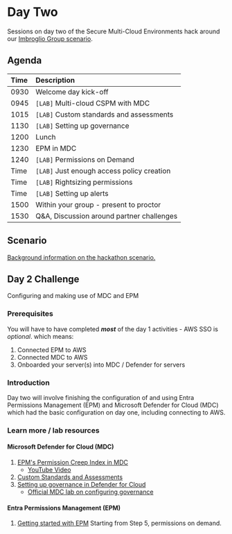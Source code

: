 # Day Two
Sessions on day two of the Secure Multi-Cloud Environments hack around our [Imbroglio Group scenario](Scenario.md).

## Agenda
| **Time** | **Description**
| :--- | :---
| 0930 | Welcome day kick-off
| 0945 | `[LAB]` Multi-cloud CSPM with MDC
| 1015 | `[LAB]` Custom standards and assessments
| 1130 | `[LAB]` Setting up governance
| 1200 | Lunch
| 1230 | EPM in MDC
| 1240 | `[LAB]` Permissions on Demand
| Time | `[LAB]` Just enough access policy creation
| Time | `[LAB]` Rightsizing permissions
| Time | `[LAB]` Setting up alerts
| 1500 | Within your group - present to proctor
| 1530 | Q&A, Discussion around partner challenges

## Scenario
[Background information on the hackathon scenario.](Scenario.md)

## Day 2 Challenge
Configuring and making use of MDC and EPM

### Prerequisites
You will have to have completed ***most*** of the day 1 activities - AWS SSO is *optional*. which means:
1. Connected EPM to AWS
2. Connected MDC to AWS
3. Onboarded your server(s) into MDC / Defender for servers

### Introduction
Day two will involve finishing the configuration of and using Entra Permissions Management (EPM) and Microsoft Defender for Cloud (MDC) which had the basic configuration on day one, including connecting to AWS.

### Learn more / lab resources
#### Microsoft Defender for Cloud (MDC)
1. [EPM's Permission Creep Index in MDC](https://docs.microsoft.com/en-us/azure/defender-for-cloud/other-threat-protections#entra-permission-management-formerly-cloudknox)
   - [YouTube Video](https://www.youtube.com/watch?v=dasixjOOldk)
2. [Custom Standards and Assessments](https://techcommunity.microsoft.com/t5/microsoft-defender-for-cloud/custom-assessments-and-standards-in-microsoft-defender-for-cloud/ba-p/3066575)
3. [Setting up governance in Defender for Cloud](https://docs.microsoft.com/en-us/azure/defender-for-cloud/governance-rules)
   - [Official MDC lab on configuring governance](https://github.com/Azure/Microsoft-Defender-for-Cloud/blob/main/Labs/Modules/Module-13-Governance.md#exercise-1-add-a-new-governance-rule-in-microsoft-defender-for-cloud)

#### Entra Permissions Management (EPM)
1. [Getting started with EPM](/labs/EPM-labs.md#getting-started-with-entra-permissions-management-epm) Starting from Step 5, permissions on demand.



